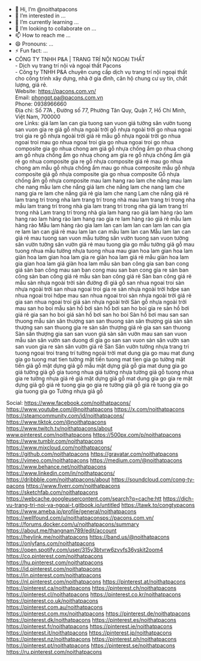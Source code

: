 - 👋 Hi, I’m @noithatpacons
- 👀 I’m interested in ...
- 🌱 I’m currently learning ...
- 💞️ I’m looking to collaborate on ...
- 📫 How to reach me ...
- 😄 Pronouns: ...
- ⚡ Fun fact: ...
- CÔNG TY TNHH P&A | TRANG TRÍ NỘI NGOẠI THẤT 
<br>- Dịch vụ trang trí nội và ngoại thất Pacons
<br>- Công ty TNHH P&A chuyên cung cấp dịch vụ trang trí nội ngoại thất cho công trình xây dựng, nhà ở gia đình, căn hộ chung cư uy tín, chất lượng, giá rẻ.
<br>Website: https://pacons.com.vn/
<br>Email: phongpt.pa@pacons.com.vn
<br>Phone: 0938966660
<br>Địa chỉ: Số 77A , Đường số 77, Phường Tân Quy, Quận 7, Hồ Chí Minh, Việt Nam, 700000
<br>  ore Links:
giá lam lan can
gia tuong san vuon
giá tường sân vườn
tuong san vuon gia re
giá gỗ nhựa ngoài trời
gỗ nhựa ngoài trời
go nhua ngoai troi gia re
gỗ nhựa ngoài trời giá rẻ
mẫu gỗ nhựa ngoài trời
go nhua ngoai troi
mau go nhua ngoai troi
gia go nhua ngoai troi
go nhua composite
gia go nhua chong am
giá gỗ nhựa chống ẩm
go nhua chong am
gỗ nhựa chống ẩm
go nhua chong am gia re
gỗ nhựa chống ẩm giá rẻ
go nhua composite gia re
gỗ nhựa composite giá rẻ
mau go nhua chong am
mẫu gỗ nhựa chống ẩm
mau go nhua composite
mẫu gỗ nhựa composite
giá gỗ nhựa composite
gia go nhua composite
Gỗ nhựa chống ẩm
gỗ nhựa composite
mau lam hang rao
lam che nắng
mau lam che nang
mẫu lam che nắng
giá lam che nắng
lam che nang
lam che nang gia re
lam che nắng giá rẻ
gia lam che nang
Lam che nắng giá rẻ
lam trang tri trong nha
lam trang trí trong nhà
mau lam trang tri trong nha
mẫu lam trang trí trong nhà
gia lam trang tri trong nha
giá lam trang trí trong nhà
Lam trang trí trong nhà
gia lam hang rao
giá lam hàng rào
lam hang rao
lam hàng rào
lam hang rao gia re
lam hàng rào giá rẻ
mẫu lam hàng rào
Mẫu lam hàng rào
gia lam lan can
lam lan can
lam lan can gia re
lam lan can giá rẻ
mau lam lan can
mẫu lam lan can
Mẫu lam lan can giá rẻ
mau tuong san vuon
mẫu tường sân vườn
tuong san vuon
tường sân vườn
tường sân vườn giá rẻ
mau tuong gia go
mẫu tường giả gỗ
mau tuong nhua
mẫu tường nhựa
tuong nhua
mau gian hoa lam
gian hoa lam
giàn hoa lam
gian hoa lam gia re
giàn hoa lam giá rẻ
mẫu giàn hoa lam
gia gian hoa lam
giá giàn hoa lam
mẫu sàn ban công
gia san ban cong
giá sàn ban công
mau san ban cong
mau san ban cong gia re
sàn ban công
sàn ban công giá rẻ
mẫu sàn ban công giá rẻ
Sàn ban công giá rẻ
mẫu sàn nhựa ngoài trời
sàn đường đi giả gỗ
san nhua ngoai troi
sàn nhựa ngoài trời
san nhua ngoai troi gia re
sàn nhựa ngoài trời hdpe
san nhua ngoai troi hdpe
mau san nhua ngoai troi
sàn nhựa ngoài trời giá rẻ
gia san nhua ngoai troi
giá sàn nhựa ngoài trời
Sàn gỗ nhựa ngoài trời
mau san ho boi
mẫu sàn hồ bơi
sàn hồ bơi
san ho boi gia re
sàn hồ bơi giá rẻ
gia san ho boi
giá sàn hồ bơi
san ho boi
Sàn hồ bơi
mau san san thuong
mẫu sàn sân thượng
san san thuong
sàn sân thượng
giá sàn sân thượng
san san thuong gia re
sàn sân thượng giá rẻ
gia san san thuong
Sàn sân thượng
gia san san vuon
giá sàn sân vườn
mau san san vuon
mẫu sàn sân vườn
san duong di gia go
san san vuon
sàn sân vườn
san san vuon gia re
sàn sân vườn giá rẻ
Sàn Sân vườn
tường nhựa
trang tri tuong ngoai troi
trang trí tường ngoài trời
mat dung gia go
mau mat dung gia go
tuong mat tien
tường mặt tiền
tuong mat tien gia go
tường mặt tiền giả gỗ
mặt dựng giả gỗ
mẫu mặt dựng giả gỗ
gia mat dung gia go
giá tường giả gỗ
gia tuong nhua
giá tường nhựa
tường giả gỗ
tuong nhua gia re
tường nhựa giá rẻ
giá mặt dựng giả gỗ
mat dung gia go gia re
mặt dựng giả gỗ giá rẻ
tuong gia go gia re
tường giả gỗ giá rẻ
tuong gia go
gia tuong gia go
Tường nhựa giả gỗ

Social:
https://www.facebook.com/noithatpacons/
https://www.youtube.com/@noithatpacons
https://x.com/noithatpacons
https://steamcommunity.com/id/noithatpacons/
https://www.tiktok.com/@noithatpacons
https://www.twitch.tv/noithatpacons/about
www.pinterest.com/noithatpacons
https://500px.com/p/noithatpacons
https://www.tumblr.com/noithatpacons
https://www.mixcloud.com/noithatpacons/
https://github.com/noithatpacons
https://gravatar.com/noithatpacons
https://vimeo.com/noithatpacons
https://medium.com/@noithatpacons
https://www.behance.net/noithatpacons
https://www.linkedin.com/in/noithatpacons/
https://dribbble.com/noithatpacons/about
https://soundcloud.com/cong-ty-pacons
https://www.fiverr.com/noithatpacons
https://sketchfab.com/noithatpacons
https://webcache.googleusercontent.com/search?q=cache:htt
https://dich-vu-trang-tri-noi-va-ngoai-t.gitbook.io/untitled
https://tawk.to/congtypacons
https://www.ameba.jp/profile/general/noithatpacons
https://wellfound.com/u/noithatpaconsps://pacons.com.vn/
https://forums.docker.com/u/noithatpacons/summary
https://about.me/thangnam789/edit/account
https://heylink.me/noithatpacons
https://band.us/@noithatpacons
https://onlyfans.com/noithatpacons
https://open.spotify.com/user/315y3btvrw6zvvfs36yskit2oom4
https://co.pinterest.com/noithatpacons
https://hu.pinterest.com/noithatpacons
https://id.pinterest.com/noithatpacons
https://in.pinterest.com/noithatpacons
https://nl.pinterest.com/noithatpacons
https://pinterest.at/noithatpacons
https://pinterest.ca/noithatpacons
https://pinterest.ch/noithatpacons
https://pinterest.cl/noithatpacons
https://pinterest.co.kr/noithatpacons
https://pinterest.co.uk/noithatpacons
https://pinterest.com.au/noithatpacons
https://pinterest.com.mx/noithatpacons
https://pinterest.de/noithatpacons
https://pinterest.dk/noithatpacons
https://pinterest.es/noithatpacons
https://pinterest.fr/noithatpacons
https://pinterest.ie/noithatpacons
https://pinterest.it/noithatpacons
https://pinterest.jp/noithatpacons
https://pinterest.nz/noithatpacons
https://pinterest.ph/noithatpacons
https://pinterest.pt/noithatpacons
https://pinterest.se/noithatpacons
https://ru.pinterest.com/noithatpacons
<!---
noithatpacons/noithatpacons is a ✨ special ✨ repository because its `README.md` (this file) appears on your GitHub profile.
You can click the Preview link to take a look at your changes.
--->
